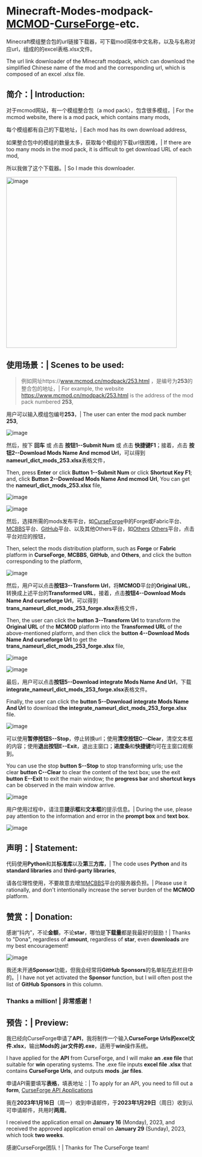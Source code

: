 # Minecraft-Modes-modpack-[MCMOD][]-[CurseForge][]-etc.
[MCMOD]: https://www.mcmod.cn/ 
[CurseForge]: https://www.curseforge.com/minecraft/mc-mods

Minecraft模组整合包的url链接下载器，可下载mod简体中文名称，以及与名称对应url，组成的的excel表格.xlsx文件。

The url link downloader of the Minecraft modpack, which can download the simplified Chinese name of the mod and the corresponding url, which is composed of an excel .xlsx file.


## 简介：| Introduction:

对于mcmod网站，有一个模组整合包（a mod pack），包含很多模组，| For the mcmod website, there is a mod pack, which contains many mods,

每个模组都有自己的下载地址，| Each mod has its own download address,

如果整合包中的模组的数量太多，获取每个模组的下载url很困难，| If there are too many mods in the mod pack, it is difficult to get download URL of each mod,

所以我做了这个下载器。| So I made this downloader.

<img width="452" alt="image" src="https://user-images.githubusercontent.com/123816890/215387011-f63438be-3cd3-4b8b-aa9a-aeeee52d03b4.png">


## 使用场景：| Scenes to be used:

> 例如网址https://www.mcmod.cn/modpack/253.html ，是编号为**253**的整合包的地址，| For example, the website https://www.mcmod.cn/modpack/253.html is the address of the mod pack numbered **253**,

用户可以输入模组包编号**253**，| The user can enter the mod pack number **253**,

![image](https://user-images.githubusercontent.com/123816890/215384985-bcf5b5e6-0361-4ff4-b2a1-0e0a18dafc32.png)

然后，按下 **回车** 或 点击 **按钮1--Submit Num** 或 点击 **快捷键F1**；接着，点击 **按钮2--Download Mods Name And mcmod Url**，可以得到**nameurl_dict_mods_253.xlsx**表格文件，

Then, press **Enter** or click **Button 1--Submit Num** or click **Shortcut Key F1**; and, click **Button 2--Download Mods Name And mcmod Url**, You can get the **nameurl_dict_mods_253.xlsx** file,

![image](https://user-images.githubusercontent.com/123816890/215385084-64caacf3-6d18-4834-9cd1-c06d720af59f.png)

![image](https://user-images.githubusercontent.com/123816890/215384816-e99cc043-2cbb-4b61-b6fc-d54c450298cc.png)

然后，选择所需的mods发布平台，如[CurseForge][]中的Forge或Fabric平台、[MCBBS][]平台、[GitHub][]平台、以及其他Others平台，如[Others](https://www.youtube.com/) [Others](https://www.reddit.com/)平台，点击平台对应的按钮，

[CurseForge]:https://www.curseforge.com/minecraft/mc-mods/

[MCBBS]:https://www.mcbbs.net/

[GitHub]:https://github.com/

Then, select the mods distribution platform, such as **Forge** or **Fabric** platform in **CurseForge**, **MCBBS**, **GitHub**, and **Others**, and click the button corresponding to the platform,

![image](https://user-images.githubusercontent.com/123816890/215386827-87e4d1b4-55a5-41ee-b37f-a59a61a22cb0.png)

然后，用户可以点击**按钮3--Transform Url**，将**MCMOD**平台的**Original URL**，转换成上述平台的**Transformed URL**，接着，点击**按钮4--Download Mods Name And curseforge Url**，可以得到**trans_nameurl_dict_mods_253_forge.xlsx**表格文件，

Then, the user can click the **button 3--Transform Url** to transform the **Original URL** of the **MCMOD** platform into the **Transformed URL** of the above-mentioned platform, and then click the **button 4--Download Mods Name And curseforge Url** to get the **trans_nameurl_dict_mods_253_forge.xlsx** file,

![image](https://user-images.githubusercontent.com/123816890/215398652-efcf9aca-8d22-4cb9-9cac-59b0087a0fc4.png)

![image](https://user-images.githubusercontent.com/123816890/215399037-e31a6afa-f7b1-45dd-8679-0c9c05272d58.png)

最后，用户可以点击**按钮5--Download integrate Mods Name And Url**，下载**integrate_nameurl_dict_mods_253_forge.xlsx**表格文件。

Finally, the user can click the **button 5--Download integrate Mods Name And Url** to download **the integrate_nameurl_dict_mods_253_forge.xlsx** file.

![image](https://user-images.githubusercontent.com/123816890/215400310-532c89d3-8a97-499a-89b6-52f104764264.png)

可以使用**暂停按钮S--Stop**，停止转换url；使用**清空按钮C--Clear**，清空文本框的内容；使用**退出按钮E--Exit**，退出主窗口；**进度条**和**快捷键**均可在主窗口观察到。

You can use the stop **button S--Stop** to stop transforming urls; use the clear **button C--Clear** to clear the content of the text box; use the exit **button E--Exit** to exit the main window; the **progress bar** and **shortcut keys** can be observed in the main window arrive.

![image](https://user-images.githubusercontent.com/123816890/215402275-c2964e37-031e-4148-88b2-b2d70ab5fe27.png)

用户使用过程中，请注意**提示框**和**文本框**的提示信息。| During the use, please pay attention to the information and error in the **prompt box** and **text box**.

![image](https://user-images.githubusercontent.com/123816890/215403715-ca1e562e-1895-459d-a246-262985d51f76.png)


## 声明：| Statement:

代码使用**Python**和其**标准库**以及**第三方库**，| The code uses **Python** and its **standard libraries** and **third-party libraries**, 

请各位理性使用，不要故意去增加[MCBBS][]平台的服务器负担。| Please use it rationally, and don't intentionally increase the server burden of the **MCMOD** platform.

[MCBBS]:https://www.mcbbs.net/


## 赞赏：| Donation:

感谢“抖内”，不论**金额**，不论**star**，哪怕是**下载量**都是我最好的鼓励！| Thanks to "Dona", regardless of **amount**, regardless of **star**, even **downloads** are my best encouragement!

![image](https://user-images.githubusercontent.com/123816890/215409707-b817a113-8d42-40e1-849f-4f8c936e313e.png)

我还未开通**Sponsor**功能，但我会经常将**GitHub Sponsors**的名单贴在此栏目中的。| I have not yet activated the **Sponsor** function, but I will often post the list of **GitHub Sponsors** in this column.

### Thanks a million! | 非常感谢！


## 预告：| Preview:

我已经向CurseForge申请了**API**，我将制作一个输入**CurseForge Urls的excel文件.xlsx**，输出**Mods的.jar文件的.exe**，适用于**win**操作系统。

I have applied for the **API** from CurseForge, and I will make **an .exe file** that suitable for **win** operating systems. The .exe file inputs **excel file .xlsx** that contains **CurseForge Urls**, and outputs **mods .jar files**.

申请API需要填写**表格**，填表地址：| To apply for an API, you need to fill out a **form**, [CurseForge API Applications][]

[CurseForge API Applications]:https://forms.monday.com/forms/dce5ccb7afda9a1c21dab1a1aa1d84eb?r=use1

我在**2023年1月16日**（周一）收到申请邮件，于**2023年1月29日**（周日）收到认可申请邮件，共用时**两周**。

I received the application email on **January 16** (Monday), 2023, and received the approved application email on **January 29** (Sunday), 2023, which took **two weeks**.

感谢CurseForge团队！| Thanks for The CurseForge team!
